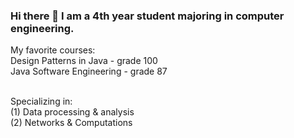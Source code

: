 ### Hi there 👋 I am a 4th year student majoring in computer engineering.
My favorite courses:  <br>
Design Patterns in Java - grade 100 <br> 
Java Software Engineering - grade 87 <br> <br>

Specializing in: <br>
(1) Data processing & analysis <br>
(2) Networks & Computations <br>

<!--
**ShaielVistuch/ShaielVistuch** is a ✨ _special_ ✨ repository because its `README.md` (this file) appears on your GitHub profile.

Here are some ideas to get you started:

- 🔭 I’m currently working on ...
- 🌱 I’m currently learning ...
- 👯 I’m looking to collaborate on ...
- 🤔 I’m looking for help with ...
- 💬 Ask me about ...
- 📫 How to reach me: ...
- 😄 Pronouns: ...
- ⚡ Fun fact: ...
-->
